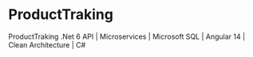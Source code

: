 # ProductTraking
ProductTraking .Net 6 API | Microservices | Microsoft SQL | Angular 14 |  Clean Architecture | C#
